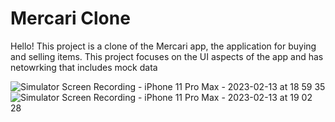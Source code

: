 
# Mercari Clone

Hello! This project is a clone of the Mercari app, the application for buying and selling items. 
This project focuses on the UI aspects of the app and has netowrking that includes mock data 


![Simulator Screen Recording - iPhone 11 Pro Max - 2023-02-13 at 18 59 35](https://user-images.githubusercontent.com/50508424/218612098-7799e97b-e8e6-4def-b63c-48f49e558feb.gif)                ![Simulator Screen Recording - iPhone 11 Pro Max - 2023-02-13 at 19 02 28](https://user-images.githubusercontent.com/50508424/218612140-65c03180-d644-4b32-b376-df52934c40ee.gif)



